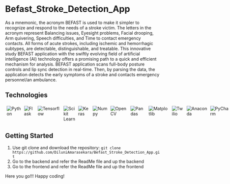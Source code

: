 # Befast_Stroke_Detection_App

As a mnemonic, the acronym BEFAST is used to make it simpler to recognize and respond to the needs of a stroke victim. The letters in the acronym represent Balancing issues, Eyesight problems, Facial drooping, Arm quivering, Speech difficulties, and Time to contact emergency contacts. All forms of acute strokes, including ischemic and hemorrhagic subtypes, are detectable, distinguishable, and treatable. This innovative study BEFAST application with the swiftly evolving field of artificial intelligence (AI) technology offers a promising path to a quick and efficient mechanism for analysis. BEFAST application scans full-body posture controls and lip sync detection in real-time. Then, by parsing the data, the application detects the early symptoms of a stroke and contacts emergency personnel/an ambulance.

## Technologies

<div style="display:flex; margin: auto;">

<img style="margin:5px;" src="https://img.shields.io/static/v1?style=for-the-badge&message=Python&color=3776AB&logo=Python&logoColor=FFFFFF&label=" alt="Python">

<img style="margin:5px;" src="https://img.shields.io/badge/Flask-000000?style=for-the-badge&logo=flask&logoColor=white" alt="Flask">

<img style="margin:5px;" src="https://img.shields.io/badge/TensorFlow-%23FF6F00.svg?style=for-the-badge&logo=TensorFlow&logoColor=white" alt="Tensorflow">

<img style="margin:5px;" src="https://img.shields.io/badge/scikit--learn-%23F7931E.svg?style=for-the-badge&logo=scikit-learn&logoColor=white" alt="Scikit Learn">

<img style="margin:5px;" src="https://img.shields.io/badge/Keras-%23D00000.svg?style=for-the-badge&logo=Keras&logoColor=white" alt="Keras">

<img style="margin:5px;" src="https://img.shields.io/badge/numpy-%23013243.svg?style=for-the-badge&logo=numpy&logoColor=white" alt="Numpy">

<img style="margin:5px;" src="https://img.shields.io/badge/opencv-%23white.svg?style=for-the-badge&logo=opencv&logoColor=white" alt="OpenCV">

<img style="margin:5px;" src="https://img.shields.io/badge/pandas-%23150458.svg?style=for-the-badge&logo=pandas&logoColor=white)" alt="Pandas">

<img style="margin:5px;" src="https://img.shields.io/badge/Matplotlib-%23fff1ff.svg?style=for-the-badge&logo=Matplotlib&logoColor=black" alt="Matplotlib">

<img style="margin:5px;" src="https://img.shields.io/badge/Twilio-F22F46?style=for-the-badge&logo=Twilio&logoColor=white" alt="Twilio">

<img style="margin:5px;" src="https://img.shields.io/badge/Anaconda-%2344A833.svg?style=for-the-badge&logo=anaconda&logoColor=white" alt="Anaconda">

<img style="margin:5px;" src="https://img.shields.io/badge/PyCharm-000000.svg?&style=for-the-badge&logo=PyCharm&logoColor=white" alt="PyCharm">

<img style="margin:5px;" src="https://img.shields.io/badge/Jupyter-orange?style=for-the-badge&logo=Jupyter" alt="Jupyter Notebook">

<img style="margin:5px;" src="https://img.shields.io/badge/nVIDIA-%2376B900.svg?style=for-the-badge&logo=nVIDIA&logoColor=white" alt="Nvidia">

<img style="margin:5px;" src="https://img.shields.io/badge/git-%23F05033.svg?style=for-the-badge&logo=git&logoColor=white" alt="Git">

<img style="margin:5px;" src="https://img.shields.io/badge/github-%23121011.svg?style=for-the-badge&logo=github&logoColor=white" alt="GitHub">

<img style="margin:5px;" src="https://img.shields.io/badge/React-20232A?style=for-the-badge&logo=react&logoColor=61DAFB" alt="React">

<img style="margin:5px;" src="https://img.shields.io/badge/React_Router-CA4245?style=for-the-badge&logo=react-router&logoColor=white" alt="React Route">

<img style="margin:5px;" src="https://img.shields.io/badge/WebStorm-000000?style=for-the-badge&logo=WebStorm&logoColor=white" alt="WebStorm">

</div>

## Getting Started

1. Use git clone and download the repository: `git clone https://github.com/DiluniAmarasekara/Befast_Stroke_Detection_App.git`
2. Go to the backend and refer the ReadMe file and up the backend
3. Go to the frontend and refer the ReadMe file and up the frontend

Here you go!!! Happy coding!